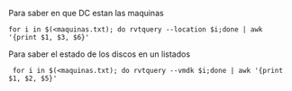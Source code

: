 
Para saber en que DC estan las maquinas
```
for i in $(<maquinas.txt); do rvtquery --location $i;done | awk '{print $1, $3, $6}'
```

Para saber el estado de los discos en un listados 
```
 for i in $(<maquinas.txt); do rvtquery --vmdk $i;done | awk '{print $1, $2, $5}'
```